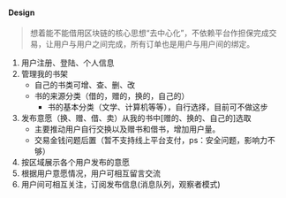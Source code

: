 
#### Design
> 想着能不能借用区块链的核心思想“去中心化”，不依赖平台作担保完成交易，让用户与用户之间完成，所有订单也是用户与用户间的绑定。
1. 用户注册、登陆、个人信息
2. 管理我的书架
    + 自己的书类可增、查、删、改
    + 书的来源分类（借的，赠的，换的，自己的）
        + 书的基本分类（文学、计算机等等），自行选择，目前可不做这步
3. 发布意愿（换、赠、借、卖）从我的书中[赠的、换的、自己的]选取
    + 主要推动用户自行交换以及赠书和借书，增加用户量。
    + 交易金钱问题后置（暂不支持线上平台支付，ps：安全问题，影响力不够）
4. 按区域展示各个用户发布的意愿
5. 根据用户意愿情况，用户可相互留言交流
6. 用户间可相互关注，订阅发布信息(消息队列，观察者模式)
